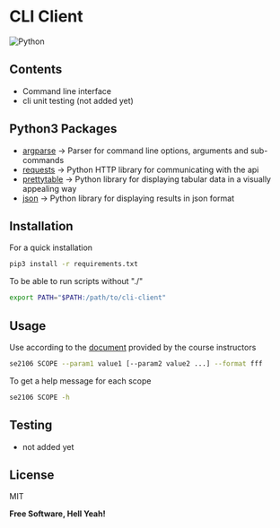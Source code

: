 # CLI Client


![Python](https://img.shields.io/badge/python-v3.6+-blue.svg)

## Contents
- Command line interface
- cli unit testing (not added yet)


## Python3 Packages


- [argparse] -> Parser for command line options, arguments and sub-commands
- [requests] -> Python HTTP library for communicating with the api
- [prettytable] -> Python library for displaying tabular data in a visually appealing way
- [json] -> Python library for displaying results in json format

## Installation
For a quick installation 

```sh
pip3 install -r requirements.txt
```
To be able to run scripts without "./"
```sh
export PATH="$PATH:/path/to/cli-client"
```
## Usage 
Use according to the [document] provided by the course instructors
```sh
se2106 SCOPE --param1 value1 [--param2 value2 ...] --format fff 
```
To get a help message for each scope
```sh
se2106 SCOPE -h
```
## Testing
- not added yet

## License

MIT

**Free Software, Hell Yeah!**


   [argparse]: https://docs.python.org/3/library/argparse.html
   [pytest]: https://docs.pytest.org/en/stable/
   [requests]: https://requests.readthedocs.io/en/master/
   [prettytable]: https://pypi.org/project/prettytable/
   [json]: https://docs.python.org/3/library/json.html
   [document]: https://helios.ntua.gr/pluginfile.php/120132/mod_resource/content/2/project_softeng2021_part2_v02.pdf


